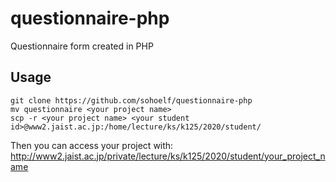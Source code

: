 # questionnaire-php
Questionnaire form created in PHP
## Usage
```
git clone https://github.com/sohoelf/questionnaire-php
mv questionnaire <your project name>
scp -r <your project name> <your student id>@www2.jaist.ac.jp:/home/lecture/ks/k125/2020/student/
```
Then you can access your project with: http://www2.jaist.ac.jp/private/lecture/ks/k125/2020/student/your_project_name
